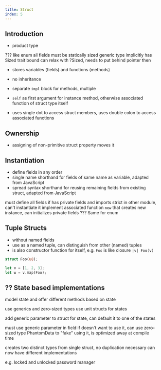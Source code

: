 ```yaml
---
title: Struct
index: 5
---
```


## Introduction

- product type

??? like enum all fields must be statically sized
generic type implicitly has Sized trait bound
can relax with ?Sized, needs to put behind pointer then


- stores variables (fields) and functions (methods)
- no inheritance




- separate `impl` block for methods, multiple
- `self` as first argument for instance method, otherwise associated function of struct type itself
- uses single dot to access struct members, uses double colon to access associated functions





## Ownership

- assigning of non-primitive struct property moves it



## Instantiation

- define fields in any order
- single name shorthand for fields of same name as variable, adapted from JavaScript
- spread syntax shorthand for reusing remaining fields from existing struct, adapted from JavaScript

must define all fields
if has private fields and imports strict in other module, can't instantiate it
implement associated function `new` that creates new instance, can initializes private fields
??? Same for enum




## Tuple Structs

- without named fields
- use as a named tuple, can distinguish from other (named) tuples
- is also constructor function for itself, e.g. `Foo` is like closure `|v| Foo(v)`

```rs
struct Foo(u8);

let v = [1, 2, 3];
let w = v.map(Foo);
```



## ?? State based implementations

model state and offer different methods based on state

use generics and zero-sized types
use unit structs for states

add generic parameter to struct for state, can default it to one of the states

must use generic parameter in field
if doesn't want to use it, can use zero-sized type PhantomData to "fake" using it, is optimized away at compile time

creates two distinct types from single struct, no duplication necessary
can now have different implementations

e.g. locked and unlocked password manager